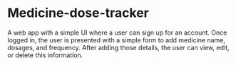 # Medicine-dose-tracker
A web app with a simple UI where a user can sign up for an account. Once logged in, the user is presented with a simple form to add medicine name, dosages, and frequency. After adding those details, the user can view, edit, or delete this information.
